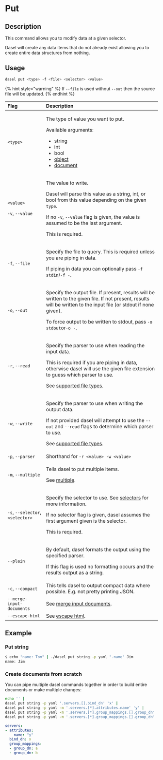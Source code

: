 # Put

## Description

This command allows you to modify data at a given selector.

Dasel will create any data items that do not already exist allowing you to create entire data structures from nothing.

## Usage

```bash
dasel put <type> -f <file> <selector> <value>
```

{% hint style="warning" %}
If `--file` is used without `--out` then the source file will be updated.
{% endhint %}

<table>
  <thead>
    <tr>
      <th style="text-align:left">Flag</th>
      <th style="text-align:left">Description</th>
    </tr>
  </thead>
  <tbody>
    <tr>
      <td style="text-align:left"><code>&lt;type&gt;</code>
      </td>
      <td style="text-align:left">
        <p>The type of value you want to put.</p>
        <p>Available arguments:</p>
        <ul>
          <li>string</li>
          <li>int</li>
          <li>bool</li>
          <li><a href="put-object.md">object</a>
          </li>
          <li><a href="put-document.md">document</a>
          </li>
        </ul>
      </td>
    </tr>
    <tr>
      <td style="text-align:left">
        <p><code>&lt;value&gt;</code>
        </p>
        <p><code>-v</code>, <code>--value</code>
        </p>
      </td>
      <td style="text-align:left">
        <p>The value to write.</p>
        <p>Dasel will parse this value as a string, int, or bool from this value
          depending on the given <code>type</code>.</p>
        <p>If no <code>-v</code>, <code>--value</code> flag is given, the value is assumed
          to be the last argument.</p>
        <p>This is required.</p>
      </td>
    </tr>
    <tr>
      <td style="text-align:left"><code>-f</code>, <code>--file</code>
      </td>
      <td style="text-align:left">
        <p>Specify the file to query. This is required unless you are piping in data.</p>
        <p>If piping in data you can optionally pass <code>-f stdin</code>/<code>-f -</code>.</p>
      </td>
    </tr>
    <tr>
      <td style="text-align:left"><code>-o</code>, <code>--out</code>
      </td>
      <td style="text-align:left">
        <p>Specify the output file. If present, results will be written to the given
          file. If not present, results will be written to the input file (or stdout
          if none given).</p>
        <p>To force output to be written to stdout, pass <code>-o stdout</code>or<code>-o -</code>.</p>
      </td>
    </tr>
    <tr>
      <td style="text-align:left"><code>-r</code>, <code>--read</code>
      </td>
      <td style="text-align:left">
        <p>Specify the parser to use when reading the input data.</p>
        <p>This is required if you are piping in data, otherwise dasel will use the
          given file extension to guess which parser to use.</p>
        <p>See <a href="supported-file-types.md">supported file types</a>.</p>
      </td>
    </tr>
    <tr>
      <td style="text-align:left"><code>-w</code>, <code>--write</code>
      </td>
      <td style="text-align:left">
        <p>Specify the parser to use when writing the output data.</p>
        <p>If not provided dasel will attempt to use the <code>--out</code> and <code>--read</code> flags
          to determine which parser to use.</p>
        <p>See <a href="supported-file-types.md">supported file types</a>.</p>
      </td>
    </tr>
    <tr>
      <td style="text-align:left"><code>-p</code>, <code>--parser</code>
      </td>
      <td style="text-align:left">Shorthand for <code>-r &lt;value&gt; -w &lt;value&gt;</code>
      </td>
    </tr>
    <tr>
      <td style="text-align:left"><code>-m</code>, <code>--multiple</code>
      </td>
      <td style="text-align:left">
        <p>Tells dasel to put multiple items.</p>
        <p>See <a href="flags/multiple.md">multiple</a>.</p>
      </td>
    </tr>
    <tr>
      <td style="text-align:left"><code>-s</code>, <code>--selector</code>, <code>&lt;selector&gt;</code>
      </td>
      <td style="text-align:left">
        <p>Specify the selector to use. See <a href="../selectors/introduction.md">selectors</a> for
          more information.</p>
        <p>If no selector flag is given, dasel assumes the first argument given is
          the selector.</p>
        <p>This is required.</p>
      </td>
    </tr>
    <tr>
      <td style="text-align:left"><code>--plain</code>
      </td>
      <td style="text-align:left">
        <p>By default, dasel formats the output using the specified parser.</p>
        <p>If this flag is used no formatting occurs and the results output as a
          string.</p>
      </td>
    </tr>
    <tr>
      <td style="text-align:left"><code>-c</code>, <code>--compact</code>
      </td>
      <td style="text-align:left">This tells dasel to output compact data where possible. E.g. not pretty
        printing JSON.</td>
    </tr>
    <tr>
      <td style="text-align:left"><code>--merge-input-documents</code>
      </td>
      <td style="text-align:left">See <a href="flags/merge-input-documents.md">merge input documents</a>.</td>
    </tr>
    <tr>
      <td style="text-align:left"><code>--escape-html</code>
      </td>
      <td style="text-align:left">See <a href="flags/escape-html.md">escape html</a>.</td>
    </tr>
  </tbody>
</table>

## Example

### Put string

```bash
$ echo "name: Tom" | ./dasel put string -p yaml ".name" Jim
name: Jim
```

### Create documents from scratch

You can pipe multiple dasel commands together in order to build entire documents or make multiple changes:

```bash
echo '' |
dasel put string -p yaml '.servers.[].bind_dn' 'x' |
dasel put string -p yaml -m '.servers.[*].attributes.name' 'y' |
dasel put string -p yaml -m '.servers.[*].group_mappings.[].group_dn' 'a' |
dasel put string -p yaml -m '.servers.[*].group_mappings.[].group_dn' 'b'
```

```yaml
servers:
- attributes:
    name: "y"
  bind_dn: x
  group_mappings:
  - group_dn: a
  - group_dn: b
```

